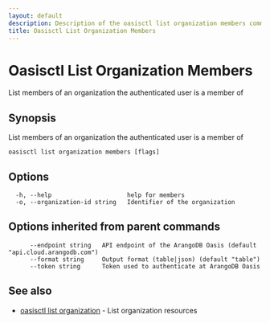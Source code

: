 ```yaml
---
layout: default
description: Description of the oasisctl list organization members command
title: Oasisctl List Organization Members
---
```

# Oasisctl List Organization Members

List members of an organization the authenticated user is a member of

## Synopsis

List members of an organization the authenticated user is a member of

```
oasisctl list organization members [flags]
```

## Options

```
  -h, --help                     help for members
  -o, --organization-id string   Identifier of the organization
```

## Options inherited from parent commands

```
      --endpoint string   API endpoint of the ArangoDB Oasis (default "api.cloud.arangodb.com")
      --format string     Output format (table|json) (default "table")
      --token string      Token used to authenticate at ArangoDB Oasis
```

## See also

* [oasisctl list organization](oasisctl_list_organization.md)	 - List organization resources

